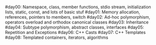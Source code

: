 #day00:  Namespace, class, member functions, stdio stream,
initialization lists, static, const, and lots of basic stuf
#day01:  Memory allocation, references, pointers to members,
switch 
#day02:  Ad-hoc polymorphism, operators overload and
orthodox canonical classes
#day03:  Inheritance
#day04:  Subtype polymorphism, abstract classes, interfaces
#day05:  Repetition and Exceptions
#day06:  C++ Casts
#day07:  C++ Templates
#day08:  Templated containers, iterators, algorithms

